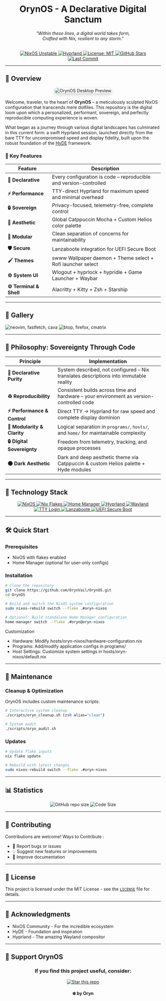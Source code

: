 <h1 align="center">OrynOS - A Declarative Digital Sanctum</h1>

<p align="center">
  <em>"Within these lines, a digital world takes form,
  <br>Crafted with Nix, resilient to any storm."</em>
  <br><br>
  </p>
  

<div align="center">
  <a href="https://github.com/NixOS/nixpkgs/tree/nixos-unstable">
    <img src="https://img.shields.io/badge/NixOS-unstable-d72638.svg?style=for-the-badge&logo=nixos&logoColor=ffffff" alt="NixOS Unstable"/>
  </a>
  <a href="https://hyprland.org/">
    <img src="https://img.shields.io/badge/Compositor-Hyprland-1e8bac.svg?style=for-the-badge&logo=hyprland&logoColor=ffffff" alt="Hyprland"/>
  </a>
  <a href="https://github.com/OrynVail/OrynOS/blob/main/LICENSE">
    <img src="https://img.shields.io/badge/License-MIT-88b92d.svg?style=for-the-badge&logo=opensourceinitiative&logoColor=ffffff" alt="License: MIT"/>
  </a>
  <a href="https://github.com/OrynVail/OrynOS/stargazers">
    <img src="https://img.shields.io/github/stars/OrynVail/OrynOS?style=for-the-badge&logo=github&color=f19d1a&logoColor=1d2021" alt="GitHub Stars"/>
  </a>
  <a href="https://github.com/OrynVail/OrynOS/commits/main">
    <img src="https://img.shields.io/github/last-commit/OrynVail/OrynOS?style=for-the-badge&logo=git&color=1ba595&logoColor=ffffff" alt="Last Commit"/>
  </a>
</div>


---

## 🌟 Overview

<div align="center" style="margin-bottom: 20px;">
  <img src="./preview/4.png" alt="OrynOS Desktop Preview" style="max-width: 80%; height: auto; border-radius: 8px; box-shadow: 0 4px 12px rgba(0, 0, 0, 0.2);">
</div>


Welcome, traveler, to the heart of **OrynOS** – a meticulously sculpted NixOS configuration that transcends mere dotfiles. This repository is the digital loom upon which a personalized, performant, sovereign, and perfectly reproducible computing experience is woven.

What began as a journey through various digital landscapes has culminated in this current form: a swift Hyprland session, launched directly from the bare TTY for uncompromised speed and display fidelity, built upon the robust foundation of the [HyDE](https://github.com/HyDE-Project/HyDE) framework.

### 🎯 Key Features

| Feature | Description |
|---------|-------------|
| **🔄 Declarative** | Every configuration is code – reproducible and version-controlled |
| **⚡ Performance** | TTY-direct Hyprland for maximum speed and minimal overhead |
| **🔒 Sovereign** | Privacy-focused, telemetry-free, complete control |
| **🎨 Aesthetic** | Global Catppuccin Mocha + Custom Helios color palette |
| **🧩 Modular** | Clean separation of concerns for maintainability |
| **🛡️ Secure** | Lanzaboote integration for UEFI Secure Boot |
| **🖌️ Themes** | swww Wallpaper daemon + Theme select + Rofi launcher select |
| **⚙️ System UI** | Wlogout + hyprlock + hypridle + Game Launcher + Waybar |
| **⚙️ Terminal & Shell** | Alacritty + Kitty + Zsh + Starship |

---

## 📸 Gallery

![neovim, fastfetch, cava](./preview/1.png)
![btop, firefox, cmatrix](./preview/3.png)


---

## 🔮 Philosophy: Sovereignty Through Code

| Principle                   | Implementation                                                                           |
| --------------------------- | ---------------------------------------------------------------------------------------- |
| **🔄 Declarative Purity**   | System described, not configured – Nix translates descriptions into immutable reality    |
| **♻️ Reproducibility**      | Consistent builds across time and hardware – your environment as version-controlled code |
| **⚡ Performance & Control** | Direct TTY → Hyprland for raw speed and complete display dominion                        |
| **🧩 Modularity & Clarity** | Logical separation in `programs/`, `hosts/`, and `home/` for maintainable complexity     |
| **🔒 Digital Sovereignty**  | Freedom from telemetry, tracking, and opaque processes                                   |
| **🌑 Dark Aesthetic**       | Dark and deep aesthetic theme via Catppuccin & custom Helios palette + Hyde modules      |

---

## 🚀 Technology Stack


<div align="center">

<a href="https://nixos.org/">
  <img src="https://img.shields.io/badge/NixOS Unstable -d72638?style=for-the-badge&logo=nixos&logoColor=ffffff" alt="NixOS"/>
</a>
<a href="https://nixos.wiki/wiki/Flakes">
  <img src="https://img.shields.io/badge/Nix_Flakes-1e8bac?style=for-the-badge&logo=nix&logoColor=ffffff" alt="Nix Flakes"/>
</a>
<a href="https://github.com/nix-community/home-manager">
  <img src="https://img.shields.io/badge/Home_Manager-1ba595?style=for-the-badge&logo=nix&logoColor=ffffff" alt="Home Manager"/>
</a>

<a href="https://hyprland.org/">
  <img src="https://img.shields.io/badge/Hyprland-d72638.svg?style=for-the-badge&logo=hyprland&logoColor=ffffff" alt="Hyprland"/>
</a>
<a href="https://wayland.freedesktop.org/">
  <img src="https://img.shields.io/badge/Wayland-eb8413.svg?style=for-the-badge&logo=wayland&logoColor=ffffff" alt="Wayland"/>
</a>
<a href="https://en.wikipedia.org/wiki/Linux_console">
  <img src="https://img.shields.io/badge/TTY_Login-f19d1a.svg?style=for-the-badge&logo=gnometerminal&logoColor=1d2021" alt="TTY Login"/>
</a>

<a href="https://github.com/nix-community/lanzaboote">
  <img src="https://img.shields.io/badge/Lanzaboote-d72638.svg?style=for-the-badge&logo=rocket&logoColor=ffffff" alt="Lanzaboote"/>
</a>
<a href="https://en.wikipedia.org/wiki/UEFI">
  <img src="https://img.shields.io/badge/UEFI_Secure_Boot-88b92d.svg?style=for-the-badge&logo=uefi&logoColor=ffffff" alt="UEFI Secure Boot"/>
</a>

</div>

---

## 🛠️ Quick Start

### Prerequisites

- NixOS with flakes enabled
- Home Manager (optional for user-only configs)

### Installation

```bash
# Clone the repository
git clone https://github.com/OrynVail/OrynOS.git
cd OrynOS

# Build and switch the NixOS system configuration
sudo nixos-rebuild switch --flake .#oryn-nixos

# Optional: Build standalone Home Manager configuration
home-manager switch --flake .#oryn@oryn-nixos
```

Customization
 * Hardware: Modify hosts/oryn-nixos/hardware-configuration.nix
 * Programs: Add/modify application configs in programs/
 * Host Settings: Customize system settings in hosts/oryn-nixos/default.nix

---

## 🔧 Maintenance

### Cleanup & Optimization

OrynOS includes custom maintenance scripts:

```bash
# Interactive system cleanup
./scripts/oryn_cleanup.sh (zsh alias="clean")

# System audit 
./scripts/oryn_audit.sh
```

### Updates

```bash
# Update flake inputs
nix flake update

# Rebuild with latest changes
sudo nixos-rebuild switch --flake .#oryn-nixos
```

---
## 📊 Statistics

<div align="center">
<img src="https://img.shields.io/github/repo-size/OrynVail/OrynOS.svg?style=for-the-badge&logo=github&color=f19d1a&logoColor=1d2021" alt="GitHub repo size"/>
<img src="https://img.shields.io/github/languages/code-size/OrynVail/OrynOS.svg?style=for-the-badge&logo=github&color=be4264&logoColor=ffffff" alt="Code Size"/>
</div>


---
## 🤝 Contributing

Contributions are welcome! 
Ways to Contribute : 
 * 🐛 Report bugs or issues
 * 💡 Suggest new features or improvements
 * 📝 Improve documentation

---
## 📜 License

This project is licensed under the MIT License - see the [`LICENSE`](LICENSE) file for details.


---
## 🙏 Acknowledgments

 * NixOS Community - For the incredible ecosystem
 * HyDE - Foundation and inspiration
 * Hyprland - The amazing Wayland compositor

 ---
## 🌟 Support OrynOS

<h3 align=center>If you find this project useful, consider:</h3>
<div align="center">
<a href="https://github.com/OrynVail/OrynOS/stargazers">
<img src="https://img.shields.io/badge/⭐_Star_this_repo-d72638.svg?style=for-the-badge&logo=star&logoColor=ffffff" alt="Star this repo"/>
</a>
</div>

<h4 align=center>❄️ by Oryn</h4>



